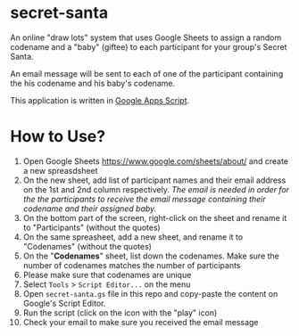 # secret-santa
An online "draw lots" system that uses Google Sheets to assign a random codename and a "baby" (giftee) to each participant for your group's Secret Santa.

An email message will be sent to each of one of the participant containing the his codename and his baby's codename.

This application is written in [Google Apps Script](https://developers.google.com/apps-script/).

# How to Use?
1. Open Google Sheets https://www.google.com/sheets/about/ and create a new spreasdsheet
2. On the new sheet, add list of participant names and their email address on the 1st and 2nd column respectively. *The email is needed in order for the the participants to receive the email message containing their codename and their assigned baby.*
3. On the bottom part of the screen, right-click on the sheet and rename it to "Participants" (without the quotes)
4. On the same spreasheet, add a new sheet, and rename it to "Codenames" (without the quotes)
5. On the "**Codenames**" sheet, list down the codenames. Make sure the number of codenames matches the number of participants
6. Please make sure that codenames are unique
7. Select `Tools` > `Script Editor...` on the menu
8. Open `secret-santa.gs` file in this repo and copy-paste the content on Google's Script Editor.
9. Run the script (click on the icon with the "play" icon)
10. Check your email to make sure you received the email message





